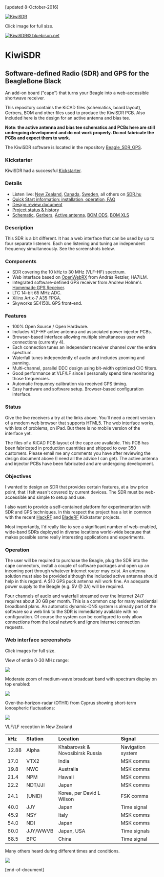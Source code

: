 [updated 8-October-2016]

[![KiwiSDR](https://dl.dropboxusercontent.com/u/68809050/KiwiSDR/Seeed.sample.1.780px.jpg)](https://dl.dropboxusercontent.com/u/68809050/KiwiSDR/Seeed.sample.1.jpg)

Click image for full size.

[![KiwiSDR](http://www.kiwisdr.com/KiwiSDR/kiwi-with-headphones.130x170.png)© bluebison.net](http://bluebison.net)

KiwiSDR
=======

Software-defined Radio (SDR) and GPS for the BeagleBone Black
----------------------------------------------------------------------

An add-on board ("cape") that turns your Beagle into a web-accessible shortwave receiver.

This repository contains the KiCAD files (schematics, board layout), Gerbers, BOM and other files used to produce the KiwiSDR PCB.
Also included here is the design for an active antenna and bias tee.

**Note: the active antenna and bias tee schematics and PCBs here are still undergoing development and do not work properly. Do not fabricate the PCBs and expect them to work.**

The KiwiSDR software is located in the repository [Beagle_SDR_GPS](https://github.com/jks-prv/Beagle_SDR_GPS/).

### Kickstarter
KiwiSDR had a successful [Kickstarter](https://www.kickstarter.com/projects/1575992013/kiwisdr-beaglebone-software-defined-radio-sdr-with/).

### Details

* Listen live: [New Zealand](http://kiwisdr.com:8073), [Canada](http://kiwisdr.ece.uvic.ca:8073), [Sweden](http://kiwisdr.sk3w.se:8073), all others on [SDR.hu](http://sdr.hu/?top=kiwi)
* [Quick Start information: installation, operation, FAQ](http://www.kiwisdr.com/quickstart/)
* [Design review document](https://dl.dropboxusercontent.com/u/68809050/KiwiSDR/KiwiSDR.design.review.pdf)
* [Project status & history](http://www.kiwisdr.com/KiwiSDR/)
* [Schematic](http://www.kiwisdr.com/docs/KiwiSDR/kiwi.schematic.pdf), [Gerbers](http://www.kiwisdr.com/docs/KiwiSDR/kiwi.gerbers.tar), [Active antenna](http://www.kiwisdr.com/docs/KiwiSDR/ant.pdf), [BOM ODS](http://www.kiwisdr.com/docs/KiwiSDR/kiwi.bom.ods), [BOM XLS](http://www.kiwisdr.com/docs/KiwiSDR/kiwi.bom.xls)

### Description
This SDR is a bit different. It has a web interface that can be used by up to four separate listeners. Each one listening and tuning an independent frequency simultaneously. See the screenshots below.

### Components
* SDR covering the 10 kHz to 30 MHz (VLF-HF) spectrum.
* Web interface based on [OpenWebRX](http://openwebrx.org/) from András Retzler, HA7ILM.
* Integrated software-defined GPS receiver from Andrew Holme's [Homemade GPS Receiver](http://www.aholme.co.uk/GPS/Main.htm).
* LTC 14-bit 65 MHz ADC.
* Xilinx Artix-7 A35 FPGA.
* Skyworks SE4150L GPS front-end.

### Features
* 100% Open Source / Open Hardware.
* Includes VLF-HF active antenna and associated power injector PCBs.
* Browser-based interface allowing multiple simultaneous user web connections (currently 4).
* Each connection tunes an independent receiver channel over the entire spectrum.
* Waterfall tunes independently of audio and includes zooming and panning.
* Multi-channel, parallel DDC design using bit-width optimized CIC filters.
* Good performance at VLF/LF since I personally spend time monitoring those frequencies.
* Automatic frequency calibration via received GPS timing.
* Easy hardware and software setup. Browser-based configuration interface.

### Status

Give the live receivers a try at the links above. You'll need a recent version of a modern web browser that supports HTML5. The web interface works, with lots of problems, on iPad. But there is no mobile version of the interface yet.

The files of a KiCAD PCB layout of the cape are available. This PCB has been fabricated in production quantities
and shipped to over 350 customers.
Please email me any comments you have after reviewing the design document above (I need all the advice I can get). The active antenna and injector PCBs have been fabricated and are undergoing development.

### Objectives

I wanted to design an SDR that provides certain features, at a low price point, that I felt wasn't covered by current devices. The SDR must be web-accessible and simple to setup and use.

I also want to provide a self-contained platform for experimentation with SDR and GPS techniques. In this respect the project has a lot in common with the recent
[HackRF](https://www.kickstarter.com/projects/mossmann/hackrf-an-open-source-sdr-platform) and [BladeRF](https://www.kickstarter.com/projects/1085541682/bladerf-usb-30-software-defined-radio) Kickstarter projects.

Most importantly, I'd really like to see a significant number of web-enabled, wide-band SDRs deployed in diverse locations world-wide because that makes possible some really interesting applications and experiments.

### Operation

The user will be required to purchase the Beagle, plug the SDR into the cape connectors, install a couple of software packages and open up an incoming port through whatever Internet router may exist. An antenna solution must also be provided although the included active antenna should help in this regard. A $10 GPS puck antenna will work fine. An adequate power supply to the Beagle (e.g. 5V @ 2A) will be required.

Four channels of audio and waterfall streamed over the Internet 24/7 requires about 30 GB per month. This is a common cap for many residential broadband plans. An automatic dynamic-DNS system is already part of the software so a web link to the SDR is immediately available with no configuration. Of course the system can be configured to only allow connections from the local network and ignore Internet connection requests.

### Web interface screenshots

Click images for full size.

View of entire 0-30 MHz range:

[![](http://www.kiwisdr.com/KiwiSDR/ss.full.780px.jpg)](http://www.kiwisdr.com/KiwiSDR/ss.full.jpg)


Moderate zoom of medium-wave broadcast band with spectrum display on top enabled:

[![](http://www.kiwisdr.com/KiwiSDR/ss.MW.780px.jpg)](http://www.kiwisdr.com/KiwiSDR/ss.MW.jpg)


Over-the-horizon-radar (OTHR) from Cyprus showing short-term ionospheric fluctuations:

[![](http://www.kiwisdr.com/KiwiSDR/ss.Cyprus.780px.jpg)](http://www.kiwisdr.com/KiwiSDR/ss.Cyprus.jpg)

VLF/LF reception in New Zealand

| kHz | Station | Location | Signal |
| :-- | :------ | :------- | :----- |
| 12.88 | Alpha | Khabarovsk & Novosibirsk Russia | Navigation system |
| 17.0 | VTX2 | India | MSK comms |
| 19.8 | NWC | Australia | MSK comms |
| 21.4 | NPM | Hawaii | MSK comms |
| 22.2 | NDT/JJI | Japan | MSK comms |
| 24.1 | (UNID) | Korea, per David L Wilson | FSK comms |
| 40.0 | JJY | Japan | Time signal |
| 45.9 | NSY | Italy | MSK comms |
| 54.0 | NDI | Japan | MSK comms |
| 60.0 | JJY/WWVB | Japan, USA | Time signals |
| 68.5 | BPC | China | Time signal |

Many others heard during different times and conditions.

[![](http://www.kiwisdr.com/KiwiSDR/ss.VLF.LF.780px.jpg)](http://www.kiwisdr.com/KiwiSDR/ss.VLF.LF.jpg)

[end-of-document]
